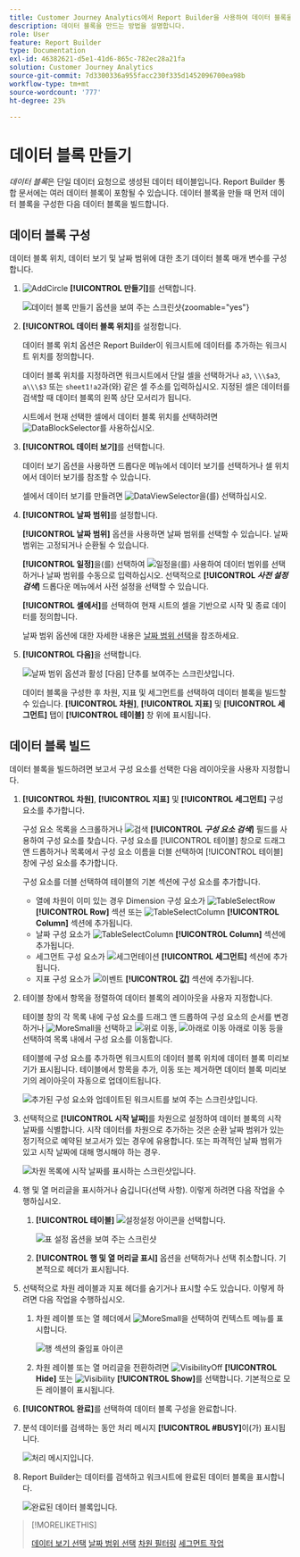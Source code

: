 ```yaml
---
title: Customer Journey Analytics에서 Report Builder을 사용하여 데이터 블록을 만드는 방법
description: 데이터 블록을 만드는 방법을 설명합니다.
role: User
feature: Report Builder
type: Documentation
exl-id: 46382621-d5e1-41d6-865c-782ec28a21fa
solution: Customer Journey Analytics
source-git-commit: 7d3300336a955facc230f335d1452096700ea98b
workflow-type: tm+mt
source-wordcount: '777'
ht-degree: 23%

---
```


# 데이터 블록 만들기

*데이터 블록*&#x200B;은 단일 데이터 요청으로 생성된 데이터 테이블입니다. Report Builder 통합 문서에는 여러 데이터 블록이 포함될 수 있습니다. 데이터 블록을 만들 때 먼저 데이터 블록을 구성한 다음 데이터 블록을 빌드합니다.

## 데이터 블록 구성

데이터 블록 위치, 데이터 보기 및 날짜 범위에 대한 초기 데이터 블록 매개 변수를 구성합니다.

1. ![AddCircle](/help/assets/icons/AddCircle.svg) **[!UICONTROL 만들기]**&#x200B;를 선택합니다.

   ![데이터 블록 만들기 옵션을 보여 주는 스크린샷](./assets/create-data-block.png){zoomable="yes"}


1. **[!UICONTROL 데이터 블록 위치]**&#x200B;를 설정합니다.

   데이터 블록 위치 옵션은 Report Builder이 워크시트에 데이터를 추가하는 워크시트 위치를 정의합니다.

   데이터 블록 위치를 지정하려면 워크시트에서 단일 셀을 선택하거나 `a3`, `\\\$a3`, `a\\\$3` 또는 `sheet1!a2`과(와) 같은 셀 주소를 입력하십시오. 지정된 셀은 데이터를 검색할 때 데이터 블록의 왼쪽 상단 모서리가 됩니다.

   시트에서 현재 선택한 셀에서 데이터 블록 위치를 선택하려면 ![DataBlockSelector](/help/assets/icons/DataBlockSelector.svg)를 사용하십시오.

1. **[!UICONTROL 데이터 보기]**&#x200B;를 선택합니다.

   데이터 보기 옵션을 사용하면 드롭다운 메뉴에서 데이터 보기를 선택하거나 셀 위치에서 데이터 보기를 참조할 수 있습니다.

   셀에서 데이터 보기를 만들려면 ![DataViewSelector](/help/assets/icons/DataViewSelector.svg)을(를) 선택하십시오.

1. **[!UICONTROL 날짜 범위]**&#x200B;를 설정합니다.

   **[!UICONTROL 날짜 범위]** 옵션을 사용하면 날짜 범위를 선택할 수 있습니다. 날짜 범위는 고정되거나 순환될 수 있습니다.

   **[!UICONTROL 일정]**&#x200B;을(를) 선택하여 ![일정](/help/assets/icons/Calendar.svg)을(를) 사용하여 데이터 범위를 선택하거나 날짜 범위를 수동으로 입력하십시오. 선택적으로 **[!UICONTROL _사전 설정 검색_]** 드롭다운 메뉴에서 사전 설정을 선택할 수 있습니다.

   **[!UICONTROL 셀에서]**&#x200B;를 선택하여 현재 시트의 셀을 기반으로 시작 및 종료 데이터를 정의합니다.

   날짜 범위 옵션에 대한 자세한 내용은 [날짜 범위 선택](select-date-range.md)을 참조하세요.

1. **[!UICONTROL 다음]**&#x200B;을 선택합니다.

   ![날짜 범위 옵션과 활성 [다음] 단추를 보여주는 스크린샷입니다.](./assets/choose_date_data_view3.png)

   데이터 블록을 구성한 후 차원, 지표 및 세그먼트를 선택하여 데이터 블록을 빌드할 수 있습니다. **[!UICONTROL 차원]**, **[!UICONTROL 지표]** 및 **[!UICONTROL 세그먼트]** 탭이 **[!UICONTROL 테이블]** 창 위에 표시됩니다.

## 데이터 블록 빌드

데이터 블록을 빌드하려면 보고서 구성 요소를 선택한 다음 레이아웃을 사용자 지정합니다.

1. **[!UICONTROL 차원]**, **[!UICONTROL 지표]** 및 **[!UICONTROL 세그먼트]** 구성 요소를 추가합니다.

   구성 요소 목록을 스크롤하거나 ![검색](/help/assets/icons/Search.svg) **[!UICONTROL _구성 요소 검색_]** 필드를 사용하여 구성 요소를 찾습니다. 구성 요소를 [!UICONTROL 테이블] 창으로 드래그 앤 드롭하거나 목록에서 구성 요소 이름을 더블 선택하여 [!UICONTROL 테이블] 창에 구성 요소를 추가합니다.

   구성 요소를 더블 선택하여 테이블의 기본 섹션에 구성 요소를 추가합니다.

   - 열에 차원이 이미 있는 경우 Dimension 구성 요소가 ![TableSelectRow](/help/assets/icons/TableSelectRow.svg) **[!UICONTROL Row]** 섹션 또는 ![TableSelectColumn](/help/assets/icons/TableSelectColumn.svg) **[!UICONTROL Column]** 섹션에 추가됩니다.
   - 날짜 구성 요소가 ![TableSelectColumn](/help/assets/icons/TableSelectColumn.svg) **[!UICONTROL Column]** 섹션에 추가됩니다.
   - 세그먼트 구성 요소가 ![세그먼테이션](/help/assets/icons/Segmentation.svg) **[!UICONTROL 세그먼트]** 섹션에 추가됩니다.
   - 지표 구성 요소가 ![이벤트](/help/assets/icons/Event.svg) **[!UICONTROL 값]** 섹션에 추가됩니다.

1. 테이블 창에서 항목을 정렬하여 데이터 블록의 레이아웃을 사용자 지정합니다.

   테이블 창의 각 목록 내에 구성 요소를 드래그 앤 드롭하여 구성 요소의 순서를 변경하거나 ![MoreSmall](/help/assets/icons/MoreSmall.svg)을 선택하고 ![위로 이동](/help/assets/icons/ArrowUp.svg), ![아래로 이동](/help/assets/icons/ArrowDown.svg) 아래로 이동 등을 선택하여 목록 내에서 구성 요소를 이동합니다.

   테이블에 구성 요소를 추가하면 워크시트의 데이터 블록 위치에 데이터 블록 미리보기가 표시됩니다. 테이블에서 항목을 추가, 이동 또는 제거하면 데이터 블록 미리보기의 레이아웃이 자동으로 업데이트됩니다.

   ![추가된 구성 요소와 업데이트된 워크시트를 보여 주는 스크린샷입니다.](./assets/image10.png)


1. 선택적으로 **[!UICONTROL 시작 날짜]**&#x200B;를 차원으로 설정하여 데이터 블록의 시작 날짜를 식별합니다. 시작 데이터를 차원으로 추가하는 것은 순환 날짜 범위가 있는 정기적으로 예약된 보고서가 있는 경우에 유용합니다. 또는 파격적인 날짜 범위가 있고 시작 날짜에 대해 명시해야 하는 경우.

   ![차원 목록에 시작 날짜를 표시하는 스크린샷입니다.](./assets/start-date-dimension.png)

1. 행 및 열 머리글을 표시하거나 숨깁니다(선택 사항). 이렇게 하려면 다음 작업을 수행하십시오.

   1. **[!UICONTROL 테이블]** ![설정](/help/assets/icons/Setting.svg)설정 아이콘을 선택합니다.

      ![표 설정 옵션을 보여 주는 스크린샷](./assets/table-settings.png)

   1. **[!UICONTROL 행 및 열 머리글 표시]** 옵션을 선택하거나 선택 취소합니다. 기본적으로 헤더가 표시됩니다.

1. 선택적으로 차원 레이블과 지표 헤더를 숨기거나 표시할 수도 있습니다. 이렇게 하려면 다음 작업을 수행하십시오.

   1. 차원 레이블 또는 열 헤더에서 ![MoreSmall](/help/assets/icons/MoreSmall.svg)을 선택하여 컨텍스트 메뉴를 표시합니다.

      ![행 섹션의 줄임표 아이콘](./assets/row-heading.png)

   1. 차원 레이블 또는 열 머리글을 전환하려면 ![VisibilityOff](/help/assets/icons/VisibilityOff.svg) **[!UICONTROL Hide]** 또는 ![Visibility](/help/assets/icons/Visibility.svg) **[!UICONTROL Show]**&#x200B;를 선택합니다. 기본적으로 모든 레이블이 표시됩니다.

1. **[!UICONTROL 완료]**&#x200B;를 선택하여 데이터 블록 구성을 완료합니다.

1. 분석 데이터를 검색하는 동안 처리 메시지 **[!UICONTROL #BUSY]**&#x200B;이(가) 표시됩니다.

   ![처리 메시지입니다.](./assets/image11.png)

1. Report Builder는 데이터를 검색하고 워크시트에 완료된 데이터 블록을 표시합니다.

   ![완료된 데이터 블록입니다.](./assets/image12.png)


>[!MORELIKETHIS]
>
>[데이터 보기 선택](select-data-view.md)
>[날짜 범위 선택](select-date-range.md)
>[차원 필터링](filter-dimensions.md)
>[세그먼트 작업](work-with-filters.md)
>
